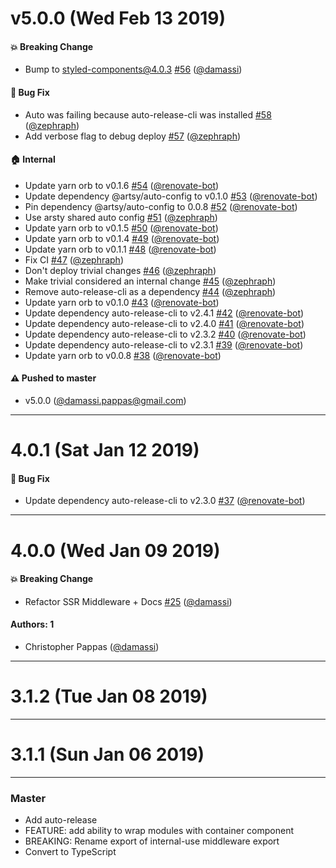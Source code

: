 # v5.0.0 (Wed Feb 13 2019)

#### 💥  Breaking Change

- Bump to styled-components@4.0.3 [#56](https://github.com/artsy/stitch/pull/56) ([@damassi](https://github.com/damassi))

#### 🐛  Bug Fix

- Auto was failing because auto-release-cli was installed [#58](https://github.com/artsy/stitch/pull/58) ([@zephraph](https://github.com/zephraph))
- Add verbose flag to debug deploy [#57](https://github.com/artsy/stitch/pull/57) ([@zephraph](https://github.com/zephraph))

#### 🏠  Internal

- Update yarn orb to v0.1.6 [#54](https://github.com/artsy/stitch/pull/54) ([@renovate-bot](https://github.com/renovate-bot))
- Update dependency @artsy/auto-config to v0.1.0 [#53](https://github.com/artsy/stitch/pull/53) ([@renovate-bot](https://github.com/renovate-bot))
- Pin dependency @artsy/auto-config to 0.0.8 [#52](https://github.com/artsy/stitch/pull/52) ([@renovate-bot](https://github.com/renovate-bot))
- Use arsty shared auto config [#51](https://github.com/artsy/stitch/pull/51) ([@zephraph](https://github.com/zephraph))
- Update yarn orb to v0.1.5 [#50](https://github.com/artsy/stitch/pull/50) ([@renovate-bot](https://github.com/renovate-bot))
- Update yarn orb to v0.1.4 [#49](https://github.com/artsy/stitch/pull/49) ([@renovate-bot](https://github.com/renovate-bot))
- Update yarn orb to v0.1.1 [#48](https://github.com/artsy/stitch/pull/48) ([@renovate-bot](https://github.com/renovate-bot))
- Fix CI [#47](https://github.com/artsy/stitch/pull/47) ([@zephraph](https://github.com/zephraph))
- Don't deploy trivial changes [#46](https://github.com/artsy/stitch/pull/46) ([@zephraph](https://github.com/zephraph))
- Make trivial considered an internal change [#45](https://github.com/artsy/stitch/pull/45) ([@zephraph](https://github.com/zephraph))
- Remove auto-release-cli as a dependency [#44](https://github.com/artsy/stitch/pull/44) ([@zephraph](https://github.com/zephraph))
- Update yarn orb to v0.1.0 [#43](https://github.com/artsy/stitch/pull/43) ([@renovate-bot](https://github.com/renovate-bot))
- Update dependency auto-release-cli to v2.4.1 [#42](https://github.com/artsy/stitch/pull/42) ([@renovate-bot](https://github.com/renovate-bot))
- Update dependency auto-release-cli to v2.4.0 [#41](https://github.com/artsy/stitch/pull/41) ([@renovate-bot](https://github.com/renovate-bot))
- Update dependency auto-release-cli to v2.3.2 [#40](https://github.com/artsy/stitch/pull/40) ([@renovate-bot](https://github.com/renovate-bot))
- Update dependency auto-release-cli to v2.3.1 [#39](https://github.com/artsy/stitch/pull/39) ([@renovate-bot](https://github.com/renovate-bot))
- Update yarn orb to v0.0.8 [#38](https://github.com/artsy/stitch/pull/38) ([@renovate-bot](https://github.com/renovate-bot))

#### ⚠️  Pushed to master

- v5.0.0  ([@damassi.pappas@gmail.com](https://github.com/damassi.pappas@gmail.com))

---

# 4.0.1 (Sat Jan 12 2019)

#### 🐛  Bug Fix

- Update dependency auto-release-cli to v2.3.0 [#37](https://github.com/artsy/stitch/pull/37) ([@renovate-bot](https://github.com/renovate-bot))

---

# 4.0.0 (Wed Jan 09 2019)

#### 💥  Breaking Change

- Refactor SSR Middleware + Docs [#25](https://github.com/artsy/stitch/pull/25) ([@damassi](https://github.com/damassi))

#### Authors: 1

- Christopher Pappas ([@damassi](https://github.com/damassi))

---

# 3.1.2 (Tue Jan 08 2019)



---

# 3.1.1 (Sun Jan 06 2019)



---

### Master

- Add auto-release
- FEATURE: add ability to wrap modules with container component
- BREAKING: Rename export of internal-use middleware export
- Convert to TypeScript
